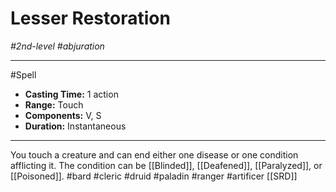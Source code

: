 # Lesser Restoration
*#2nd-level #abjuration*
___ 
#Spell
- **Casting Time:** 1 action
- **Range:** Touch
- **Components:** V, S
- **Duration:** Instantaneous
---
You touch a creature and can end either one disease or one condition afflicting it. The condition can be [[Blinded]], [[Deafened]], [[Paralyzed]], or [[Poisoned]].
#bard
#cleric
#druid
#paladin
#ranger
#artificer
[[SRD]]
